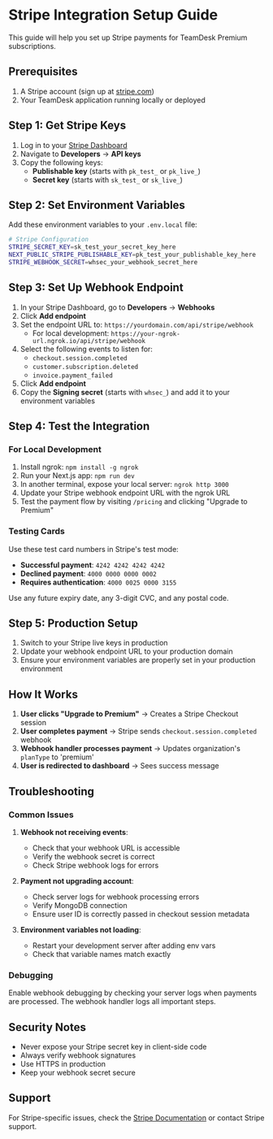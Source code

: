 # Stripe Integration Setup Guide

This guide will help you set up Stripe payments for TeamDesk Premium subscriptions.

## Prerequisites

1. A Stripe account (sign up at [stripe.com](https://stripe.com))
2. Your TeamDesk application running locally or deployed

## Step 1: Get Stripe Keys

1. Log in to your [Stripe Dashboard](https://dashboard.stripe.com)
2. Navigate to **Developers** → **API keys**
3. Copy the following keys:
   - **Publishable key** (starts with `pk_test_` or `pk_live_`)
   - **Secret key** (starts with `sk_test_` or `sk_live_`)

## Step 2: Set Environment Variables

Add these environment variables to your `.env.local` file:

```bash
# Stripe Configuration
STRIPE_SECRET_KEY=sk_test_your_secret_key_here
NEXT_PUBLIC_STRIPE_PUBLISHABLE_KEY=pk_test_your_publishable_key_here
STRIPE_WEBHOOK_SECRET=whsec_your_webhook_secret_here
```

## Step 3: Set Up Webhook Endpoint

1. In your Stripe Dashboard, go to **Developers** → **Webhooks**
2. Click **Add endpoint**
3. Set the endpoint URL to: `https://yourdomain.com/api/stripe/webhook`
   - For local development: `https://your-ngrok-url.ngrok.io/api/stripe/webhook`
4. Select the following events to listen for:
   - `checkout.session.completed`
   - `customer.subscription.deleted`
   - `invoice.payment_failed`
5. Click **Add endpoint**
6. Copy the **Signing secret** (starts with `whsec_`) and add it to your environment variables

## Step 4: Test the Integration

### For Local Development

1. Install ngrok: `npm install -g ngrok`
2. Run your Next.js app: `npm run dev`
3. In another terminal, expose your local server: `ngrok http 3000`
4. Update your Stripe webhook endpoint URL with the ngrok URL
5. Test the payment flow by visiting `/pricing` and clicking "Upgrade to Premium"

### Testing Cards

Use these test card numbers in Stripe's test mode:

- **Successful payment**: `4242 4242 4242 4242`
- **Declined payment**: `4000 0000 0000 0002`
- **Requires authentication**: `4000 0025 0000 3155`

Use any future expiry date, any 3-digit CVC, and any postal code.

## Step 5: Production Setup

1. Switch to your Stripe live keys in production
2. Update your webhook endpoint URL to your production domain
3. Ensure your environment variables are properly set in your production environment

## How It Works

1. **User clicks "Upgrade to Premium"** → Creates a Stripe Checkout session
2. **User completes payment** → Stripe sends `checkout.session.completed` webhook
3. **Webhook handler processes payment** → Updates organization's `planType` to 'premium'
4. **User is redirected to dashboard** → Sees success message

## Troubleshooting

### Common Issues

1. **Webhook not receiving events**:
   - Check that your webhook URL is accessible
   - Verify the webhook secret is correct
   - Check Stripe webhook logs for errors

2. **Payment not upgrading account**:
   - Check server logs for webhook processing errors
   - Verify MongoDB connection
   - Ensure user ID is correctly passed in checkout session metadata

3. **Environment variables not loading**:
   - Restart your development server after adding env vars
   - Check that variable names match exactly

### Debugging

Enable webhook debugging by checking your server logs when payments are processed. The webhook handler logs all important steps.

## Security Notes

- Never expose your Stripe secret key in client-side code
- Always verify webhook signatures
- Use HTTPS in production
- Keep your webhook secret secure

## Support

For Stripe-specific issues, check the [Stripe Documentation](https://stripe.com/docs) or contact Stripe support. 